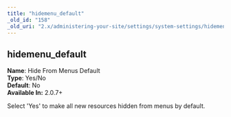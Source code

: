 ```yaml
---
title: "hidemenu_default"
_old_id: "158"
_old_uri: "2.x/administering-your-site/settings/system-settings/hidemenu_default"
---
```


hidemenu\_default
-----------------

**Name**: Hide From Menus Default   
**Type**: Yes/No   
**Default**: No   
**Available In:** 2.0.7+

Select 'Yes' to make all new resources hidden from menus by default.